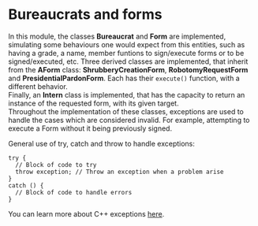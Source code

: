 # Bureaucrats and forms
In this module, the classes **Bureaucrat** and **Form** are implemented, simulating some behaviours one would expect from this entities, such as having a grade, a name, member funtions to sign/execute forms or to be signed/executed, etc.
Three derived classes are implemented, that inherit from the **AForm** class: **ShrubberyCreationForm**, **RobotomyRequestForm** and **PresidentialPardonForm**.
Each has their ```execute()``` function, with a different behavior.   
Finally, an **Intern** class is implemented, that has the capacity to return an instance of the requested form, with its given target.   
Throughout the implementation of these classes, exceptions are used to handle the cases which are considered invalid. For example, attempting to execute a Form without it being previously signed.   

General use of try, catch and throw to handle exceptions:
```
try {
  // Block of code to try
  throw exception; // Throw an exception when a problem arise
}
catch () {
  // Block of code to handle errors
}
```
You can learn more about C++ exceptions [here](https://www.w3schools.com/cpp/cpp_exceptions.asp).
